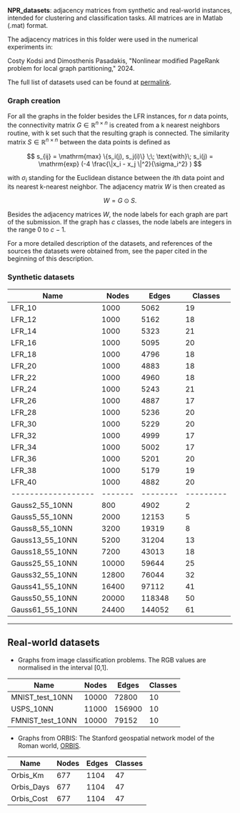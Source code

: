 **NPR_datasets**: adjacency matrices from synthetic and real-world instances, intended for 
                  clustering and classification tasks. All matrices are in Matlab (.mat)
                  format.

The adjacency matrices in this folder were used in the numerical experiments in:
 
Costy Kodsi and Dimosthenis  Pasadakis,  "Nonlinear modified PageRank problem
for local graph partitioning," 2024.  

The full list of datasets used can be found at [permalink](https://drive.switch.ch/index.php/s/PEnKOcOYEWUILap).

### Graph creation

For all the graphs in the folder besides the LFR instances, for $n$ data points,
the connectivity matrix $G \in \mathbb{R}^{n\times n}$ is created from a k nearest
neighbors routine, with k set such that the resulting graph is connected. The
similarity matrix $S \in \mathbb{R}^{n\times n}$ between the data points is defined
as

$$
    s_{ij} = \mathrm{max} \{s_i(j), s_j(i)\} \;\; \text{with}\;
    s_i(j) = \mathrm{exp} (-4 \frac{\|x_i - x_j \|^2}{\sigma_i^2} )
$$

with $\sigma_i$ standing for the Euclidean distance between the $i$th data point
and its nearest k-nearest neighbor. The adjacency matrix $W$ is then created
as

$$
    W = G \odot S.
$$

Besides the adjacency matrices $W$, the node labels for each graph are part of
the submission.  If the graph has $c$ classes, the node labels are integers in
the range $0$ to $c-1$.

For a more detailed description of the datasets, and references of the sources
the datasets were obtained from, see the paper cited in the beginning of this
description.

### Synthetic datasets

| Name             | Nodes | Edges  | Classes |
|------------------|-------|--------|---------|
| LFR_10           | 1000  | 5062   | 19      |
| LFR_12           | 1000  | 5162   | 18      |
| LFR_14           | 1000  | 5323   | 21      |
| LFR_16           | 1000  | 5095   | 20      |
| LFR_18           | 1000  | 4796   | 18      |
| LFR_20           | 1000  | 4883   | 18      |
| LFR_22           | 1000  | 4960   | 18      |
| LFR_24           | 1000  | 5243   | 21      |
| LFR_26           | 1000  | 4887   | 17      |
| LFR_28           | 1000  | 5236   | 20      |
| LFR_30           | 1000  | 5229   | 20      |
| LFR_32           | 1000  | 4999   | 17      |
| LFR_34           | 1000  | 5002   | 17      |
| LFR_36           | 1000  | 5201   | 20      |
| LFR_38           | 1000  | 5179   | 19      |
| LFR_40           | 1000  | 4882   | 20      |
|------------------|-------|--------|---------|
| Gauss2_55_10NN   | 800   | 4902   | 2       |
| Gauss5_55_10NN   | 2000  | 12153  | 5       |
| Gauss8_55_10NN   | 3200  | 19319  | 8       |
| Gauss13_55_10NN  | 5200  | 31204  | 13      |
| Gauss18_55_10NN  | 7200  | 43013  | 18      |
| Gauss25_55_10NN  | 10000 | 59644  | 25      |
| Gauss32_55_10NN  | 12800 | 76044  | 32      |
| Gauss41_55_10NN  | 16400 | 97112  | 41      |
| Gauss50_55_10NN  | 20000 | 118348 | 50      |
| Gauss61_55_10NN  | 24400 | 144052 | 61      |


-------------------------------------------------------------------------------
Real-world datasets
-------------------------------------------------------------------------------
    
- Graphs from image classification problems. The RGB values are normalised 
   in the interval [0,1].

| Name              | Nodes | Edges  | Classes |
|-------------------|-------|--------|---------|
| MNIST_test_10NN   | 10000 | 72800  | 10      |
| USPS_10NN         | 11000 | 156900 | 10      |
| FMNIST_test_10NN  | 10000 | 79152  | 10      |


- Graphs from ORBIS: The Stanford geospatial network model of the Roman world, 
   [ORBIS](https://doi.org/10.2139/ssrn.2609654).

| Name        | Nodes | Edges | Classes |
|-------------|-------|-------|---------|
| Orbis_Km    | 677   | 1104  | 47      |
| Orbis_Days  | 677   | 1104  | 47      |
| Orbis_Cost  | 677   | 1104  | 47      |
